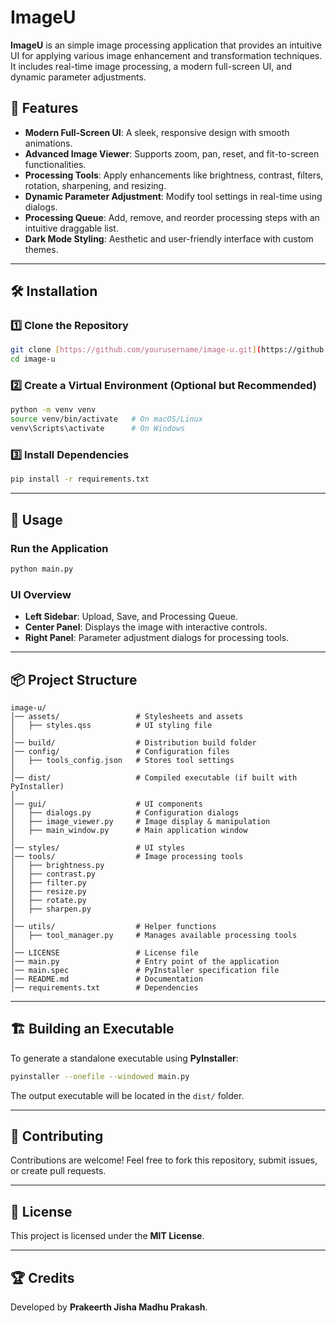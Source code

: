 # ImageU

**ImageU** is an simple image processing application that provides an intuitive UI for applying various image enhancement and transformation techniques. It includes real-time image processing, a modern full-screen UI, and dynamic parameter adjustments.

## 🚀 Features

- **Modern Full-Screen UI**: A sleek, responsive design with smooth animations.
- **Advanced Image Viewer**: Supports zoom, pan, reset, and fit-to-screen functionalities.
- **Processing Tools**: Apply enhancements like brightness, contrast, filters, rotation, sharpening, and resizing.
- **Dynamic Parameter Adjustment**: Modify tool settings in real-time using dialogs.
- **Processing Queue**: Add, remove, and reorder processing steps with an intuitive draggable list.
- **Dark Mode Styling**: Aesthetic and user-friendly interface with custom themes.

---

## 🛠 Installation

### 1️⃣ Clone the Repository

```bash
git clone [https://github.com/yourusername/image-u.git](https://github.com/KeerthX/imageu)
cd image-u
```

### 2️⃣ Create a Virtual Environment (Optional but Recommended)

```bash
python -m venv venv
source venv/bin/activate   # On macOS/Linux
venv\Scripts\activate      # On Windows
```

### 3️⃣ Install Dependencies

```bash
pip install -r requirements.txt
```

---

## 🎨 Usage

### Run the Application

```bash
python main.py
```

### UI Overview

- **Left Sidebar**: Upload, Save, and Processing Queue.
- **Center Panel**: Displays the image with interactive controls.
- **Right Panel**: Parameter adjustment dialogs for processing tools.

---

## 📦 Project Structure

```
image-u/
│── assets/                 # Stylesheets and assets
│   ├── styles.qss          # UI styling file
│
│── build/                  # Distribution build folder
│── config/                 # Configuration files
│   ├── tools_config.json   # Stores tool settings
│
│── dist/                   # Compiled executable (if built with PyInstaller)
│
│── gui/                    # UI components
│   ├── dialogs.py          # Configuration dialogs
│   ├── image_viewer.py     # Image display & manipulation
│   ├── main_window.py      # Main application window
│
│── styles/                 # UI styles
│── tools/                  # Image processing tools
│   ├── brightness.py
│   ├── contrast.py
│   ├── filter.py
│   ├── resize.py
│   ├── rotate.py
│   ├── sharpen.py
│
│── utils/                  # Helper functions
│   ├── tool_manager.py     # Manages available processing tools
│
│── LICENSE                 # License file
│── main.py                 # Entry point of the application
│── main.spec               # PyInstaller specification file
│── README.md               # Documentation
│── requirements.txt        # Dependencies
```

---

## 🏗 Building an Executable

To generate a standalone executable using **PyInstaller**:

```bash
pyinstaller --onefile --windowed main.py
```

The output executable will be located in the `dist/` folder.

---

## 🤝 Contributing

Contributions are welcome! Feel free to fork this repository, submit issues, or create pull requests.

---

## 📜 License

This project is licensed under the **MIT License**.

---

## 🏆 Credits

Developed by **Prakeerth Jisha Madhu Prakash**.
